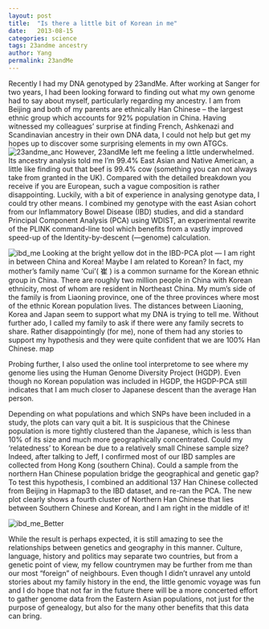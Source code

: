 ```yaml
---
layout: post
title:  "Is there a little bit of Korean in me"
date:   2013-08-15
categories: science
tags: 23andme ancestry
author: Yang
permalink: 23andMe
---
```


Recently I had my DNA genotyped by 23andMe. After working at Sanger for two years, I had been looking forward to finding out what my own genome had to say about myself, particularly regarding my ancestry. I am from Beijing and both of my parents are ethnically Han Chinese – the largest ethnic group which accounts for 92% population in China. Having witnessed my colleagues’ surprise at finding French, Ashkenazi and Scandinavian ancestry in their own DNA data, I could not help but get my hopes up to discover some surprising elements in my own ATGCs.
![23andme_anc]({{site/baseurl}}/assets/images/23andme_ancestry.png)
However, 23andMe left me feeling a little underwhelmed. Its ancestry analysis told me I’m 99.4% East Asian and Native American, a little like finding out that beef is 99.4% cow (something you can not always take from granted in the UK). Compared with the detailed breakdown you receive if you are European, such a vague composition is rather disappointing. Luckily, with a bit of experience in analysing genotype data, I could try other means. I combined my genotype with the east Asian cohort from our Inflammatory Bowel Disease (IBD) studies, and did a standard Principal Component Analysis (PCA) using WDIST, an experimental rewrite of the PLINK command-line tool which benefits from a vastly improved speed-up of the Identity-by-descent (—genome) calculation.

![ibd_me]({{site/baseurl}}/assets/images/ibd_me.png)
Looking at the bright yellow dot in the IBD-PCA plot — I am right in between China and Korea! Maybe I am related to Korean? In fact, my mother’s family name ‘Cui’( 崔 ) is a common surname for the Korean ethnic group in China. There are roughly two million people in China with Korean ethnicity, most of whom are resident in Northeast China. My mum’s side of the family is from Liaoning province, one of the three provinces where most of the ethnic Korean population lives. The distances between Liaoning, Korea and Japan seem to support what my DNA is trying to tell me. Without further ado, I called my family to ask if there were any family secrets to share. Rather disappointingly (for me), none of them had any stories to support my hypothesis and they were quite confident that we are 100% Han Chinese.
map

Probing further, I also used the online tool interpretome to see where my genome lies using the Human Genome Diversity Project (HGDP). Even though no Korean population was included in HGDP, the HGDP-PCA still indicates that I am much closer to Japanese descent than the average Han person.


Depending on what populations and which SNPs have been included in a study, the plots can vary quit a bit. It is suspicious that the Chinese population is more tightly clustered than the Japanese, which is less than 10% of its size and much more geographically concentrated. Could my ‘relatedness’ to Korean be due to a relatively small Chinese sample size? Indeed, after talking to Jeff, I confirmed most of our IBD samples are collected from Hong Kong (southern China). Could a sample from the northern Han Chinese population bridge the geographical and genetic gap? To test this hypothesis, I combined an additional 137 Han Chinese collected from Beijing in Hapmap3 to the IBD dataset, and re-ran the PCA. The new plot clearly shows a fourth cluster of Northern Han Chinese that lies between Southern Chinese and Korean, and I am right in the middle of it!

![ibd_me_Better]({{site/baseurl}}/assets/images/ibd_me_better.png)

While the result is perhaps expected, it is still amazing to see the relationships between genetics and geography in this manner. Culture, language, history and politics may separate two countries, but from a genetic point of view, my fellow countrymen may be further from me than our most “foreign” of neighbours.
Even though I didn’t unravel any untold stories about my family history in the end, the little genomic voyage was fun and I do hope that not far in the future there will be a more concerted effort to gather genome data from the Eastern Asian populations, not just for the purpose of genealogy, but also for the many other benefits that this data can bring.
